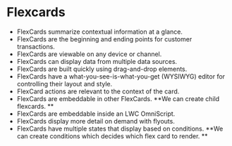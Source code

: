 # Flexcards

- FlexCards summarize contextual information at a glance.
- FlexCards are the beginning and ending points for customer transactions.
- FlexCards are viewable on any device or channel.
- FlexCards can display data from multiple data sources.
- FlexCards are built quickly using drag-and-drop elements.
- FlexCards have a what-you-see-is-what-you-get (WYSIWYG) editor for controlling their layout and style.
- FlexCard actions are relevant to the context of the card.
- FlexCards are embeddable in other FlexCards. **We can create child flexcards. **
- FlexCards are embeddable inside an LWC OmniScript.
- FlexCards display more detail on demand with flyouts.
- FlexCards have multiple states that display based on conditions. **We can create conditions which decides which flex card to render. **
